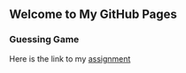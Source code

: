 ## Welcome to My GitHub Pages

### Guessing Game

Here is the link to my [assignment](https:https://sjl8255.github.io/guessing-game/)
